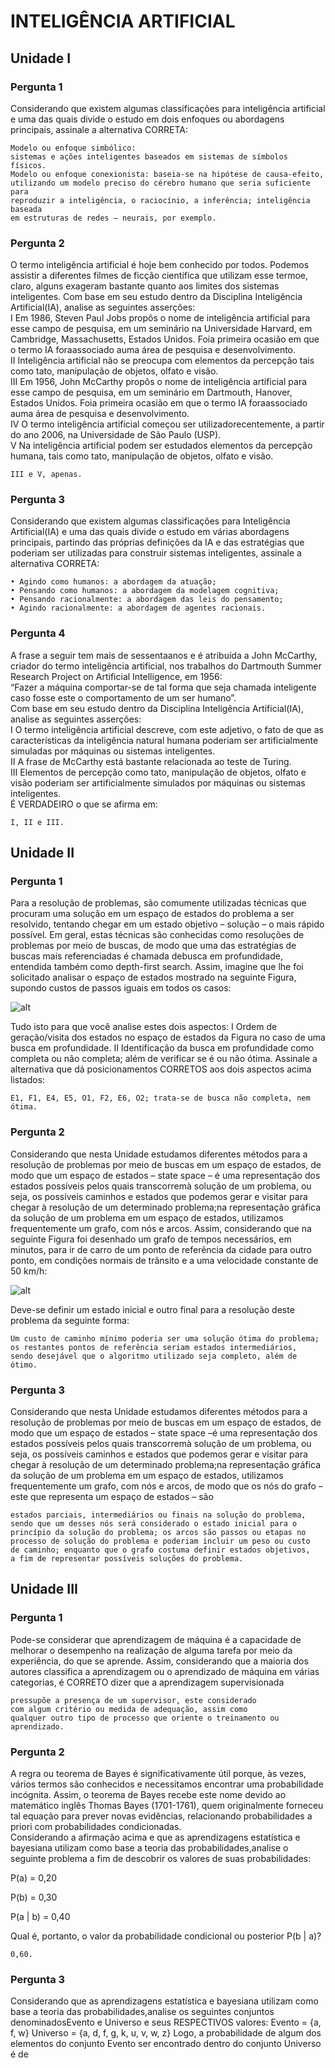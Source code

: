 # INTELIGÊNCIA ARTIFICIAL

## Unidade I

### Pergunta 1  

Considerando que existem algumas classificações para inteligência artificial e uma das quais divide o estudo em dois enfoques ou abordagens principais, assinale a alternativa CORRETA:  

```"
Modelo ou enfoque simbólico:  
sistemas e ações inteligentes baseados em sistemas de símbolos físicos. 
Modelo ou enfoque conexionista: baseia-se na hipótese de causa-efeito, 
utilizando um modelo preciso do cérebro humano que seria suficiente para 
reproduzir a inteligência, o raciocínio, a inferência; inteligência baseada 
em estruturas de redes – neurais, por exemplo.
```

### Pergunta 2

O termo inteligência artificial é hoje bem conhecido por todos. Podemos assistir a diferentes filmes de ficção científica que utilizam esse termoe, claro, alguns exageram bastante quanto aos limites dos sistemas inteligentes. Com base em seu estudo dentro da Disciplina Inteligência Artificial(IA), analise as seguintes asserções:  
I Em 1986, Steven Paul Jobs propôs o nome de inteligência artificial para esse campo de pesquisa, em um seminário na Universidade Harvard, em Cambridge, Massachusetts, Estados Unidos. Foia primeira ocasião em que o termo IA foraassociado auma área de pesquisa e desenvolvimento.  
II Inteligência artificial não se preocupa com elementos da percepção tais como tato, manipulação de objetos, olfato e visão.  
III Em 1956, John McCarthy propôs o nome de inteligência artificial para esse campo de pesquisa, em um seminário em Dartmouth, Hanover, Estados Unidos. Foia primeira ocasião em que o termo IA foraassociado auma área de pesquisa e desenvolvimento.  
IV O termo inteligência artificial começou ser utilizadorecentemente, a partir do ano 2006, na Universidade de São Paulo (USP).  
V Na inteligência artificial podem ser estudados elementos da percepção humana, tais como tato, manipulação de objetos, olfato e visão.  

```"
III e V, apenas.
```

### Pergunta 3

Considerando que existem algumas classificações para Inteligência Artificial(IA) e uma das quais divide o estudo em várias abordagens principais, partindo das próprias definições da IA e das estratégias que poderiam ser utilizadas para construir sistemas inteligentes, assinale a alternativa CORRETA:  

```"
• Agindo como humanos: a abordagem da atuação;  
• Pensando como humanos: a abordagem da modelagem cognitiva;  
• Pensando racionalmente: a abordagem das leis do pensamento;  
• Agindo racionalmente: a abordagem de agentes racionais.  
```

### Pergunta 4

A frase a seguir tem mais de sessentaanos e é atribuída a John McCarthy, criador do termo inteligência artificial, nos trabalhos do Dartmouth Summer Research Project on Artificial Intelligence, em 1956:  
“Fazer a máquina comportar-se de tal forma que seja chamada inteligente caso fosse este o comportamento de um ser humano”.  
Com base em seu estudo dentro da Disciplina Inteligência Artificial(IA), analise as seguintes asserções:  
I O termo inteligência artificial descreve, com este adjetivo, o fato de que as características da inteligência natural humana poderiam ser artificialmente simuladas por máquinas ou sistemas inteligentes.  
II A frase de McCarthy está bastante relacionada ao teste de Turing.  
III Elementos de percepção como tato, manipulação de objetos, olfato e visão poderiam ser artificialmente simulados por máquinas ou sistemas inteligentes.  
É VERDADEIRO o que se afirma em:  

```"
I, II e III.
```

## Unidade II

### Pergunta 1

Para a resolução de problemas, são comumente utilizadas técnicas que procuram uma solução em um espaço de estados do problema a ser resolvido, tentando chegar em um estado objetivo – solução – o mais rápido possível. Em geral, estas técnicas são conhecidas como resoluções de problemas por meio de buscas, de modo que uma das estratégias de buscas mais referenciadas é chamada debusca em profundidade, entendida também como depth-first search. Assim, imagine que lhe foi solicitado analisar o espaço de estados mostrado na seguinte Figura, supondo custos de passos iguais em todos os casos:  

![alt](https://github.com/JefersonMelo/04-UNICSUL/blob/master/05-Semestre/05-Inteligencia-Artificial/img/img_3.png)  

Tudo isto para que você analise estes dois aspectos: I Ordem de geração/visita dos estados no espaço de estados da Figura no caso de uma busca em profundidade. II Identificação da busca em profundidade como completa ou não completa; além de verificar se é ou não ótima. Assinale a alternativa que dá posicionamentos CORRETOS aos dois aspectos acima listados:  

```"
E1, F1, E4, E5, O1, F2, E6, O2; trata-se de busca não completa, nem ótima.  
```

### Pergunta 2

Considerando que nesta Unidade estudamos diferentes métodos para a resolução de problemas por meio de buscas em um espaço de estados, de modo que um espaço de estados – state space – é uma representação dos estados possíveis pelos quais transcorremà solução de um problema, ou seja, os possíveis caminhos e estados que podemos gerar e visitar para chegar à resolução de um determinado problema;na representação gráfica da solução de um problema em um espaço de estados, utilizamos frequentemente um grafo, com nós e arcos. Assim, considerando que na seguinte Figura foi desenhado um grafo de tempos necessários, em minutos, para ir de carro de um ponto de referência da cidade para outro ponto, em condições normais de trânsito e a uma velocidade constante de 50 km/h:  

![alt](https://github.com/JefersonMelo/04-UNICSUL/blob/master/05-Semestre/05-Inteligencia-Artificial/img/img_4.png)  

Deve-se definir um estado inicial e outro final para a resolução deste problema da seguinte forma:  

```"
Um custo de caminho mínimo poderia ser uma solução ótima do problema;
os restantes pontos de referência seriam estados intermediários, 
sendo desejável que o algoritmo utilizado seja completo, além de ótimo.  
```

### Pergunta 3

Considerando que nesta Unidade estudamos diferentes métodos para a resolução de problemas por meio de buscas em um espaço de estados, de modo que um espaço de estados – state space –é uma representação dos estados possíveis pelos quais transcorremà solução de um problema, ou seja, os possíveis caminhos e estados que podemos gerar e visitar para chegar à resolução de um determinado problema;na representação gráfica da solução de um problema em um espaço de estados, utilizamos frequentemente um grafo, com nós e arcos, de modo que os nós do grafo – este que representa um espaço de estados – são  

```"
estados parciais, intermediários ou finais na solução do problema, 
sendo que um desses nós será considerado o estado inicial para o 
princípio da solução do problema; os arcos são passos ou etapas no 
processo de solução do problema e poderiam incluir um peso ou custo 
de caminho; enquanto que o grafo costuma definir estados objetivos, 
a fim de representar possíveis soluções do problema.
```

## Unidade III  

### Pergunta 1

Pode-se considerar que aprendizagem de máquina é a capacidade de melhorar o desempenho na realização de alguma tarefa por meio da experiência, do que se aprende. Assim, considerando que a maioria dos autores classifica a aprendizagem ou o aprendizado de máquina em várias categorias, é CORRETO dizer que a aprendizagem supervisionada  

```"
pressupõe a presença de um supervisor, este considerado 
com algum critério ou medida de adequação, assim como 
qualquer outro tipo de processo que oriente o treinamento ou aprendizado.  
```

### Pergunta 2

A regra ou teorema de Bayes é significativamente útil porque, às vezes, vários termos são conhecidos e necessitamos encontrar uma probabilidade incógnita. Assim, o teorema de Bayes recebe este nome devido ao matemático inglês Thomas Bayes (1701-1761), quem originalmente forneceu tal equação para prever novas evidências, relacionando probabilidades a priori com probabilidades condicionadas.  
Considerando a afirmação acima e que as aprendizagens estatística e bayesiana utilizam como base a teoria das probabilidades,analise o seguinte problema a fim de descobrir os valores de suas probabilidades:  

P(a) = 0,20

P(b) = 0,30

P(a | b) = 0,40

Qual é, portanto, o valor da probabilidade condicional ou posterior P(b | a)?  

```"
0,60.
```

### Pergunta 3

Considerando que as aprendizagens estatística e bayesiana utilizam como base a teoria das probabilidades,analise os seguintes conjuntos denominadosEvento e Universo e seus RESPECTIVOS valores: Evento = {a, f, w} Universo = {a, d, f, g, k, u, v, w, z} Logo, a probabilidade de algum dos elementos do conjunto Evento ser encontrado dentro do conjunto Universo é de  


